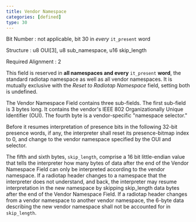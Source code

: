 ```yaml
---
title: Vendor Namespace
categories: [defined]
type: 30
---
```

Bit Number
: not applicable, bit 30 in *every* `it_present` word

Structure
: u8 OUI\[3\], u8 sub\_namespace, u16 skip\_length

Required Alignment
: 2

This field is reserved in **all namespaces and every** `it_present`
**word**, the standard radiotap namespace as well as all vendor
namespaces. It is mutually exclusive with the *Reset to Radiotap
Namespace* field, setting both is undefined.

The Vendor Namespace Field contains three sub-fields. The first
sub-field is 3 bytes long. It contains the vendor's IEEE 802
Organizationally Unique Identifier (OUI). The fourth byte is a
vendor-specific "namespace selector."

Before it resumes interpretation of presence bits in the following
32-bit presence words, if any, the interpreter shall reset its
presence-bitmap index to 0, and change to the vendor namespace specified
by the OUI and selector.

The fifth and sixth bytes, `skip_length`, comprise a 16 bit
little-endian value that tells the interpreter how many bytes of data
after the end of the Vendor Namespace Field can only be interpreted
according to the vendor namespace. If a radiotap header changes to a
namespace that the interpreter does not understand, and back, the
interpreter may resume interpretation in the new namespace by skipping
skip\_length data bytes after the end of the Vendor Namespace Field. If
a radiotap header changes from a vendor namespace to another vendor
namespace, the 6-byte data describing the new vendor namespace shall not
be accounted for in `skip_length`.
